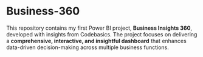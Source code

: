 # Business-360
This repository contains my first Power BI project, **Business Insights 360**, developed with insights from Codebasics. The project focuses on delivering a **comprehensive, interactive, and insightful dashboard** that enhances data-driven decision-making across multiple business functions.
